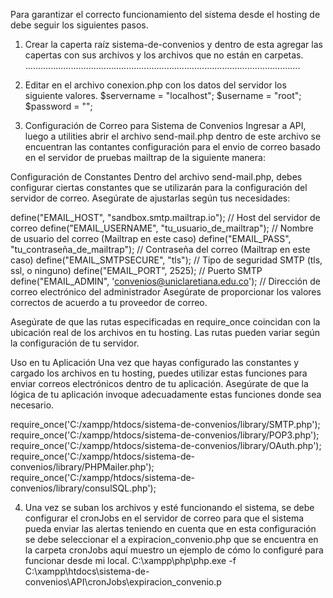 Para garantizar el correcto funcionamiento del sistema desde el hosting de debe seguir los siguientes pasos.
1. Crear la caperta raíz sistema-de-convenios y 
dentro de esta agregar las capertas con sus archivos y los archivos que no están en carpetas.
.............................................................................................................
2. Editar en el archivo conexion.php con los datos del servidor los siguiente valores.
$servername = "localhost";
$username = "root";
$password = "";

3. Configuración de Correo para Sistema de Convenios
Ingresar a API, luego a utilities abrir el archivo send-mail.php dentro de este archivo
 se encuentran las contantes configuración para el envio de correo basado en el servidor 
 de pruebas mailtrap de la siguiente manera: 


Configuración de Constantes
Dentro del   archivo send-mail.php, debes configurar ciertas constantes que se utilizarán para la configuración del servidor de correo. Asegúrate de ajustarlas según tus necesidades:

define("EMAIL_HOST", "sandbox.smtp.mailtrap.io"); // Host del servidor de correo
define("EMAIL_USERNAME", "tu_usuario_de_mailtrap"); // Nombre de usuario del correo (Mailtrap en este caso)
define("EMAIL_PASS", "tu_contraseña_de_mailtrap"); // Contraseña del correo (Mailtrap en este caso)
define("EMAIL_SMTPSECURE", "tls"); // Tipo de seguridad SMTP (tls, ssl, o ninguno)
define("EMAIL_PORT", 2525); // Puerto SMTP
define("EMAIL_ADMIN", 'convenios@uniclaretiana.edu.co'); // Dirección de correo electrónico del administrador
Asegúrate de proporcionar los valores correctos de acuerdo a tu proveedor de correo.


Asegúrate de que las rutas especificadas en require_once coincidan con la ubicación real de los archivos en tu hosting. Las rutas pueden variar según la configuración de tu servidor.

Uso en tu Aplicación
Una vez que hayas configurado las constantes y cargado los archivos en tu hosting, puedes utilizar estas funciones para enviar correos electrónicos dentro de tu aplicación. Asegúrate de que la lógica de tu aplicación invoque adecuadamente estas funciones donde sea necesario.

require_once('C:/xampp/htdocs/sistema-de-convenios/library/SMTP.php');
require_once('C:/xampp/htdocs/sistema-de-convenios/library/POP3.php');
require_once('C:/xampp/htdocs/sistema-de-convenios/library/OAuth.php');
require_once('C:/xampp/htdocs/sistema-de-convenios/library/PHPMailer.php');
require_once('C:/xampp/htdocs/sistema-de-convenios/library/consulSQL.php');

4. Una vez se suban los archivos y esté funcionando el sistema, se debe configurar el cronJobs en el servidor de correo para que el sistema pueda enviar las alertas
teniendo en cuenta que en esta configuración se debe seleccionar el a expiracion_convenio.php que se encuentra en la carpeta cronJobs aquí muestro un ejemplo de cómo lo configuré para funcionar desde mi local.  C:\xampp\php\php.exe -f C:\xampp\htdocs\sistema-de-convenios\API\cronJobs\expiracion_convenio.p

